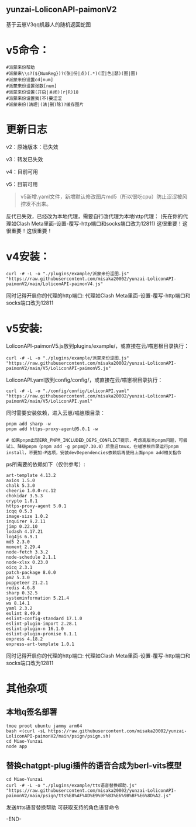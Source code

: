 ## yunzai-LoliconAPI-paimonV2
基于云崽V3qq机器人的随机返回蛇图

# v5命令：
```
#派蒙来份帮助
#派蒙来\\s?(${NumReg})?(张|份|点)(.*)(涩|色|瑟)(图|圖)
#派蒙来份设置cd[num]
#派蒙来份设置张数[num]
#派蒙来份设置(开启|关闭)(r|R)18
#派蒙来份设置我(不)要涩涩
#派蒙来份(清理|(清|删)除)?缓存图片
```

# 更新日志

v2：原始版本：已失效

v3：转发已失效

v4：目前可用

v5：目前可用
> v5新增.yaml文件，新增默认修改图片md5（所以很吃cpu）防止涩涩被风控发不出来。

反代已失效，已经改为本地代理，需要自行改代理为本地http代理：
(先在你的代理如Clash Meta里面-设置-覆写-http端口和socks端口改为12811)
这很重要！这很重要！这很重要！

# v4安装：

```
curl -# -L -o "./plugins/example/派蒙来份涩图.js" "https://raw.githubusercontent.com/misaka20002/yunzai-LoliconAPI-paimonV2/main/LoliconAPI-paimonV4.js"
```
同时记得开启你的代理的http端口: 
代理如Clash Meta里面-设置-覆写-http端口和socks端口改为12811

# v5安装:

LoliconAPI-paimonV5.js放到plugins/example/，或直接在云/喵崽根目录执行：
```
curl -# -L -o "./plugins/example/派蒙来份涩图.js" "https://raw.githubusercontent.com/misaka20002/yunzai-LoliconAPI-paimonV2/main/V5/LoliconAPI-paimonV5.js"
```
LoliconAPI.yaml放到config/config/，或直接在云/喵崽根目录执行：
```
curl -# -L -o "./config/config/LoliconAPI.yaml" "https://raw.githubusercontent.com/misaka20002/yunzai-LoliconAPI-paimonV2/main/V5/LoliconAPI.yaml"
```

同时需要安装依赖，进入云崽/喵崽根目录：
```
pnpm add sharp -w
pnpm add https-proxy-agent@5.0.1 -w

# 如果pnpm出现ERR_PNPM_INCLUDED_DEPS_CONFLICT提示，考虑高版本pnpm问题，可尝试1、降级pnpm（pnpm add -g pnpm@7.30.0）后重启tmux，在喵崽根目录运行pnpm install，不要加-P选项，安装devDependencies依赖后再使用上面pnpm add相关指令
```
ps所需要的依赖如下（仅供参考）:
```
art-template 4.13.2
axios 1.5.0
chalk 5.3.0
cheerio 1.0.0-rc.12
chokidar 3.5.3
crypto 1.0.1
https-proxy-agent 5.0.1
icqq 0.5.3
image-size 1.0.2
inquirer 9.2.11
jimp 0.22.10
lodash 4.17.21
log4js 6.9.1
md5 2.3.0
moment 2.29.4
node-fetch 3.3.2
node-schedule 2.1.1
node-xlsx 0.23.0
oicq 2.3.1
patch-package 8.0.0
pm2 5.3.0
puppeteer 21.2.1
redis 4.6.8
sharp 0.32.5
systeminformation 5.21.4
ws 8.14.1
yaml 2.3.2
eslint 8.49.0
eslint-config-standard 17.1.0
eslint-plugin-import 2.28.1
eslint-plugin-n 16.1.0
eslint-plugin-promise 6.1.1
express 4.18.2
express-art-template 1.0.1
```
同时记得开启你的代理的http端口: 
代理如Clash Meta里面-设置-覆写-http端口和socks端口改为12811


# 其他杂项
## 本地q签名部署
```
tmoe proot ubuntu jammy arm64
bash <(curl -sL https://raw.githubusercontent.com/misaka20002/yunzai-LoliconAPI-paimonV2/main/psign/psign.sh)
cd Miao-Yunzai
node app
```
## 替换chatgpt-plugi插件的语音合成为berl-vits模型
```
cd Miao-Yunzai
curl -# -L -o "./plugins/example/tts语音替换帮助.js" "https://raw.githubusercontent.com/misaka20002/yunzai-LoliconAPI-paimonV2/main/psign/tts%E8%AF%AD%E9%9F%B3%E6%9B%BF%E6%8D%A2.js"
```
发送#tts语音替换帮助 可获取支持的角色语音命令

-END-
